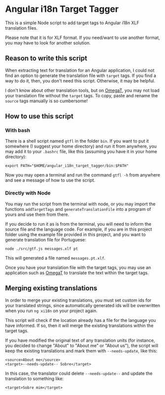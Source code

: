 # Angular i18n Target Tagger

This is a simple Node script to add target tags to Angular i18n XLF translation files.

Please note that it is for XLF format. If you need/want to use another format, you may have to look for another solution.

## Reason to write this script

When extracting text for translation for an Angular application, I could not find an option to generate the translation file with `target` tags. If you find a way to do it, then, you don't need this script. Otherwise, it may be helpful. 

I don't know about other translation tools, but on [OmegaT](https://omegat.org/), you may not load your translation file without the `target` tags. To copy, paste and rename the `source` tags manually is so cumbersome!

## How to use this script

### With bash

There is a shell script named `gtfl` in the folder `bin`. If you want to put it somewhere (I suggest your home directory) and run it from anywhere, you may add it to your `.bashrc` file, like this (assuming you have it in your home directory):

`export PATH="$HOME/angular_i18n_target_tagger/bin:$PATH"`

Now you may open a terminal and run the command `gtfl -h` from anywhere and see a message of how to use the script.

### Directly with Node

You may run the script from the terminal with node, or you may import the functions `addTargetTags` and `generateTranslationFile` into a program of yours and use them from there.

If you decide to run it as is from the terminal, you will need to inform the source file and the language code. For example, if you are in this project folder using the example file provided in this project, and you want to generate translation file for Portuguese:

`node ./src/gtf.js messages.xlf pt`

This will generated a file named `messages.pt.xlf`.

Once you have your translation file with the target tags, you may use an application such as [OmegaT](https://omegat.org/) to translate the text within the target tags.

## Merging existing translations

In order to merge your existing translations, you must set custom ids for your translated strings, since automatically generated ids will be overwritten when you run `ng xi18n` on your project again.

This script will check if the location already has a file for the language you have informed. If so, then it will merge the existing translations within the target tags.

If you have modified the original text of any translation units (for instance, you decided to change "About" to "About me" or "About us"), the script will keep the existing translations and mark them with `--needs-update`, like this:

`<source>About me</source>`  
`<target>--needs-update-- Sobre</target>`

In this case, the translator could delete `--needs-update--` and update the translation to something like:

`<target>Sobre mim</target>`